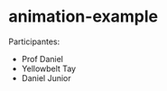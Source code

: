 # animation-example

Participantes:

<ul>
	<li>Prof Daniel</li>
	<li>Yellowbelt Tay</li>
	<li>Daniel Junior</li>
</ul>

